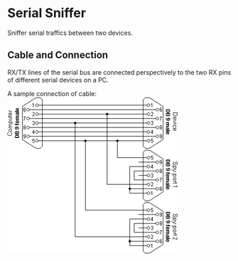 # Serial Sniffer

Sniffer serial traffics between two devices.

## Cable and Connection

RX/TX lines of the serial bus are connected perspectively to the two RX pins of
different serial devices on a PC.

A sample connection of cable: ![](doc/sample-cable.png)
